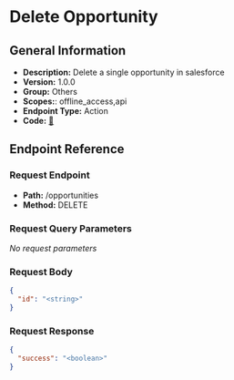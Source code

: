 # Delete Opportunity

## General Information

- **Description:** Delete a single opportunity in salesforce
- **Version:** 1.0.0
- **Group:** Others
- **Scopes:**: offline_access,api
- **Endpoint Type:** Action
- **Code:** [🔗](https://github.com/NangoHQ/integration-templates/tree/main/integrations/salesforce-sandbox/actions/delete-opportunity.ts)

## Endpoint Reference

### Request Endpoint

- **Path:** /opportunities
- **Method:** DELETE

### Request Query Parameters

_No request parameters_

### Request Body

```json
{
  "id": "<string>"
}
```

### Request Response

```json
{
  "success": "<boolean>"
}
```
